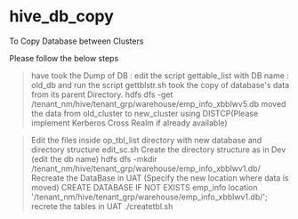 # hive_db_copy
To Copy Database between Clusters




Please follow the below steps 

>have took the Dump of DB : 
edit the script gettable_list with DB name : old_db and run the script gettblstr.sh
>took the copy of database's data from its parent Directory.
hdfs dfs -get /tenant_nm/hive/tenant_grp/warehouse/emp_info_xbblwv5.db
>moved the data from old_cluster to new_cluster using DISTCP(Please implement Kerberos Cross Realm if already available)

>Edit the files inside op_tbl_list directory with new database and directory structure
edit_sc.sh
>Create the directory structure as in Dev (edit the db name)
hdfs dfs -mkdir /tenant_nm/hive/tenant_grp/warehouse/emp_info_xbblwv1.db/
>Recreate the DataBase in UAT (Specify the new location where data is moved)
CREATE DATABASE IF NOT EXISTS emp_info
location '/tenant_nm/hive/tenant_grp/warehouse/emp_info_xbblwv1.db/'; 
>recrete the tables in UAT 
./createtbl.sh
